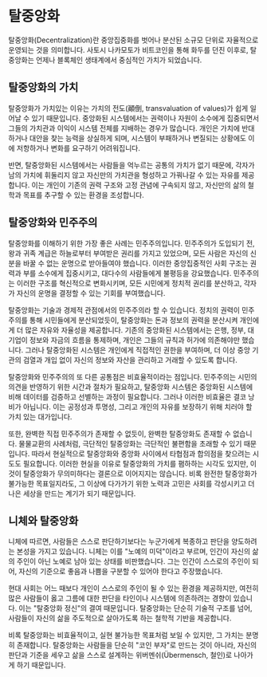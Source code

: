 # 탈중앙화
탈중앙화(Decentralization)란  중앙집중화를 벗어나 분산된 소규모 단위로 자율적으로 운영되는 것을 의미합니다. 사토시 나카모토가 비트코인을 통해 화두를 던진 이후로, 탈중앙화는 언제나 블록체인 생태계에서 중심적인 가치가 되었습니다.

## 탈중앙화의 가치
탈중앙화가 가치있는 이유는 가치의 전도(顚倒, transvaluation of values)가 쉽게 일어날 수 있기 때문입니다. 중앙화된 시스템에서는 권력이나 자원이 소수에게 집중되면서 그들의 가치관과 이익이 시스템 전체를 지배하는 경우가 많습니다. 개인은 가치에 반대하거나 대안을 찾는 능력을 상실하게 되며, 시스템이 부패하거나 변질되는 상황에도 이에 저항하거나 변화를 요구하기 어려워집니다.

반면, 탈중앙화된 시스템에서는 사람들을 억누르는 공통의 가치가 없기 때문에, 각자가 남의 가치에 휘둘리지 않고 자신만의 가치관을 형성하고 가꿔나갈 수 있는 자유를 제공합니다. 이는 개인이 기존의 권력 구조와 고정 관념에 구속되지 않고, 자신만의 삶의 철학과 목표를 추구할 수 있는 환경을 조성합니다.

## 탈중앙화와 민주주의
탈중앙화를 이해하기 위한 가장 좋은 사례는 민주주의입니다. 민주주의가 도입되기 전, 왕과 귀족 계급은 하늘로부터 부여받은 권리를 가지고 있었으며, 모든 사람은 자신의 신분을 바꿀 수 없는 운명으로 받아들여야 했습니다. 이러한 중앙집중적인 사회 구조는 권력과 부를 소수에게 집중시키고, 대다수의 사람들에게 불평등을 강요했습니다. 민주주의는 이러한 구조를 혁신적으로 변화시키며, 모든 시민에게 정치적 권리를 분산하고, 각자가 자신의 운명을 결정할 수 있는 기회를 부여했습니다.

탈중앙화는 기술과 경제적 관점에서의 민주주의라 할 수 있습니다. 정치의 권력이 민주주의를 통해 시민들에게 분산되었듯이, 탈중앙화는 돈과 정보의 권력을 분산시켜 개인에게 더 많은 자유와 자율성을 제공합니다. 기존의 중앙화된 시스템에서는 은행, 정부, 대기업이 정보와 자금의 흐름을 통제하며, 개인은 그들의 규칙과 허가에 의존해야만 했습니다. 그러나 탈중앙화된 시스템은 개인에게 직접적인 권한을 부여하며, 더 이상 중앙 기관의 검열과 개입 없이 자신의 정보와 자산을 관리하고 거래할 수 있도록 합니다.

탈중앙화와 민주주의의 또 다른 공통점은 비효율적이라는 점입니다. 민주주의는 시민의 의견을 반영하기 위한 시간과 절차가 필요하고, 탈중앙화 시스템은 중앙화된 시스템에 비해 데이터를 검증하고 선별하는 과정이 필요합니다. 그러나 이러한 비효율은 결코 낭비가 아닙니다. 이는 공정성과 투명성, 그리고 개인의 자유를 보장하기 위해 치러야 할 가치 있는 대가입니다.

또한, 완벽한 직접 민주주의가 존재할 수 없듯이, 완벽한 탈중앙화도 존재할 수 없습니다. 물물교환의 사례처럼, 극단적인 탈중앙화는 극단적인 불편함을 초래할 수 있기 때문입니다. 따라서 현실적으로 탈중앙화와 중앙화 사이에서 타협점과 합의점을 찾으려는 시도도 필요합니다. 이러한 현실을 이유로 탈중앙화의 가치를 폄하하는 시각도 있지만, 이것이 탈중앙화가 무의미하다는 결론으로 이어지지는 않습니다. 비록 완전한 탈중앙화가 불가능한 목표일지라도, 그 이상에 다가가기 위한 노력과 고민은 사회를 각성시키고 더 나은 세상을 만드는 계기가 되기 때문입니다.

## 니체와 탈중앙화
니체에 따르면, 사람들은 스스로 판단하기보다는 누군가에게 복종하고 판단을 양도하려는 본성을 가지고 있습니다. 니체는 이를 "노예의 미덕"이라고 부르며, 인간이 자신의 삶의 주인이 아닌 노예로 남아 있는 상태를 비판했습니다. 그는 인간이 스스로의 주인이 되어, 자신의 기준으로 좋음과 나쁨을 구분할 수 있어야 한다고 주장했습니다.

현대 사회는 어느 때보다 개인이 스스로의 주인이 될 수 있는 환경을 제공하지만, 여전히 많은 사람들이 옳고 그름에 대한 판단을 타인이나 시스템에 의존하려는 경향이 있습니다. 이는 "탈중앙화 정신"의 결여 때문입니다. 탈중앙화는 단순히 기술적 구조를 넘어, 사람들이 자신의 삶을 주도적으로 살아가도록 하는 철학적 기반을 제공합니다.

비록 탈중앙화는 비효율적이고, 실현 불가능한 목표처럼 보일 수 있지만, 그 가치는 분명히 존재합니다. 탈중앙화는 사람들을 단순히 "코인 부자"로 만드는 것이 아니라, 자신의 판단과 기준을 세우고 삶을 스스로 설계하는 위버멘쉬(Übermensch, 철인)로 나아가게 하기 때문입니다.